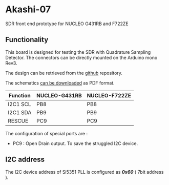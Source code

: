 # Akashi-07
SDR front end prototype for NUCLEO G431RB and F722ZE

## Functionality
This board is designed for testing the SDR with Quadrature Sampling Detector. 
The connectors can be directly mounted on the Arduino mono Rev3.


The design can be retrieved from the [github](https://github.com/suikan4github/Akashi-07) repository.

The schematics [can be downloaded](docs/Akashi-07.pdf) as PDF format. 

| Function | NUCLEO-G431RB | NUCLEO-F722ZE |
|----------|---------------|---------------|
| I2C1 SCL | PB8           | PB8           |
| I2C1 SDA | PB9           | PB9           |
| RESCUE   | PC9           | PC9           |


The configuration of special ports are :

- PC9 : Open Drain output. To save the struggled I2C device.

## I2C address
The I2C device address of Si5351 PLL is configured as ***0x60*** ( 7bit address ). 
